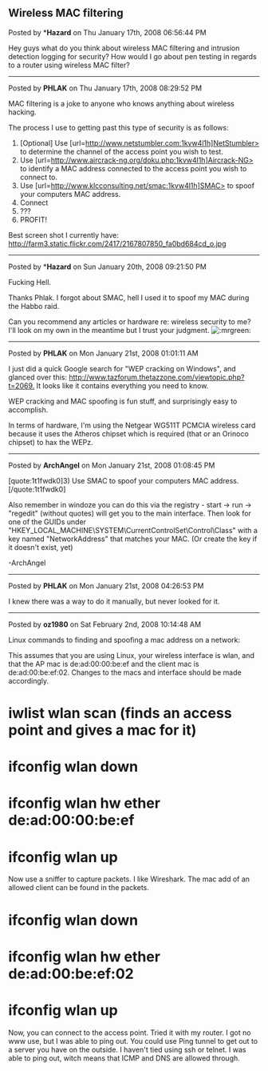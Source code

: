 ## Wireless MAC filtering
Posted by ***Hazard** on Thu January 17th, 2008 06:56:44 PM

Hey guys what do you think about wireless MAC filtering and intrusion detection logging for security? How would I go about pen testing in regards to a router using wireless MAC filter?

--------------------------------------------------------------------------------

Posted by **PHLAK** on Thu January 17th, 2008 08:29:52 PM

MAC filtering is a joke to anyone who knows anything about wireless hacking.

The process I use to getting past this type of security is as follows:

1) [Optional] Use [url=http://www.netstumbler.com:1kvw4l1h]NetStumbler> to determine the channel of the access point you wish to test.
2) Use [url=http://www.aircrack-ng.org/doku.php:1kvw4l1h]Aircrack-NG> to identify a MAC address connected to the access point you wish to connect to.
3) Use [url=http://www.klcconsulting.net/smac:1kvw4l1h]SMAC> to spoof your computers MAC address.
4) Connect
5) ???
6) PROFIT!

Best screen shot I currently have: <http://farm3.static.flickr.com/2417/2167807850_fa0bd684cd_o.jpg>

--------------------------------------------------------------------------------

Posted by ***Hazard** on Sun January 20th, 2008 09:21:50 PM

Fucking Hell.

Thanks Phlak. I forgot about SMAC, hell I used it to spoof my MAC during the Habbo raid. 

Can you recommend any articles or hardware re: wireless security to me? I'll look on my own in the meantime but I trust your judgment.  <!-- s:mrgreen: --><img src="{SMILIES_PATH}/icon_mrgreen.gif" alt=":mrgreen:" title="Mr. Green" /><!-- s:mrgreen: -->

--------------------------------------------------------------------------------

Posted by **PHLAK** on Mon January 21st, 2008 01:01:11 AM

I just did a quick Google search for "WEP cracking on Windows", and glanced over this: <http://www.tazforum.thetazzone.com/viewtopic.php?t=2069.>  It looks like it contains everything you need to know.

WEP cracking and MAC spoofing is fun stuff, and surprisingly easy to accomplish.

In terms of hardware, I'm using the Netgear WG511T PCMCIA wireless card because it uses the Atheros chipset which is required (that or an Orinoco chipset) to hax the WEPz.

--------------------------------------------------------------------------------

Posted by **ArchAngel** on Mon January 21st, 2008 01:08:45 PM

[quote:1t1fwdk0]3) Use SMAC to spoof your computers MAC address.[/quote:1t1fwdk0]

Also remember in windoze you can do this via the registry - start -> run -> "regedit" (without quotes) will get you to the main interface. Then look for one of the GUIDs under "HKEY_LOCAL_MACHINE\SYSTEM\CurrentControlSet\Control\Class\" with a key named "NetworkAddress" that matches your MAC. (Or create the key if it doesn't exist, yet)

-ArchAngel

--------------------------------------------------------------------------------

Posted by **PHLAK** on Mon January 21st, 2008 04:26:53 PM

I knew there was a way to do it manually, but never looked for it.

--------------------------------------------------------------------------------

Posted by **oz1980** on Sat February 2nd, 2008 10:14:48 AM

Linux commands to finding and spoofing a mac address on a network:

This assumes that you are using Linux, your wireless interface is wlan, and that the AP mac is de:ad:00:00:be:ef and the client mac is de:ad:00:be:ef:02. Changes to the macs and interface should be made accordingly.

# iwlist wlan scan (finds an access point and gives a mac for it)
# ifconfig wlan down
# ifconfig wlan hw ether de:ad:00:00:be:ef
# ifconfig wlan up

Now use a sniffer to capture packets. I like Wireshark. The mac add of an allowed client can be found in the packets.

# ifconfig wlan down
# ifconfig wlan hw ether de:ad:00:be:ef:02
# ifconfig wlan up

Now, you can connect to the access point. Tried it with my router. I got no www use, but I was able to ping out. You could use Ping tunnel to get out to a server you have on the outside. I haven't tied using ssh or telnet. I was able to ping out, witch means that ICMP and DNS are allowed through.
